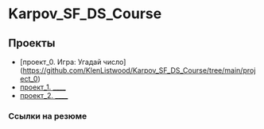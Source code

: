 # Karpov_SF_DS_Course

## Проекты

* [проект_0. Игра: Угадай число] (https://github.com/KlenListwood/Karpov_SF_DS_Course/tree/main/project_0)
* [проект_1. ____](____)
* [проект_2. ____](____)

### Ссылки на резюме
